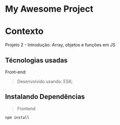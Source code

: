 # My Awesome Project

# Contexto
Projeto 2 - Introdução: Array, objetos e funções em JS

## Técnologias usadas

Front-end:
> Desenvolvido usando: ES6;

## Instalando Dependências

> Frontend
```bash
npm install
``` 